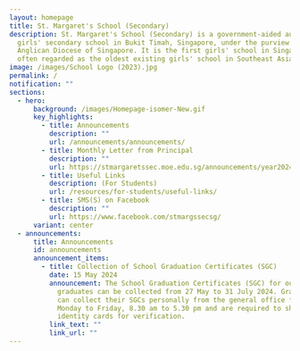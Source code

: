 ```yaml
---
layout: homepage
title: St. Margaret's School (Secondary)
description: St. Margaret's School (Secondary) is a government-aided autonomous
  girls' secondary school in Bukit Timah, Singapore, under the purview of the
  Anglican Diocese of Singapore. It is the first girls' school in Singapore and
  often regarded as the oldest existing girls' school in Southeast Asia.
image: /images/School Logo (2023).jpg
permalink: /
notification: ""
sections:
  - hero:
      background: /images/Homepage-isomer-New.gif
      key_highlights:
        - title: Announcements
          description: ""
          url: /announcements/announcements/
        - title: Monthly Letter from Principal
          description: ""
          url: https://stmargaretssec.moe.edu.sg/announcements/year2024/
        - title: Useful Links
          description: (For Students)
          url: /resources/for-students/useful-links/
        - title: SMS(S) on Facebook
          description: ""
          url: https://www.facebook.com/stmargssecsg/
      variant: center
  - announcements:
      title: Announcements
      id: announcements
      announcement_items:
        - title: Collection of School Graduation Certificates (SGC)
          date: 15 May 2024
          announcement: The School Graduation Certificates (SGC) for our 2023 SMS(S)
            graduates can be collected from 27 May to 31 July 2024. Graduates
            can collect their SGCs personally from the general office from
            Monday to Friday, 8.30 am to 5.30 pm and are required to show their
            identity cards for verification.
          link_text: ""
          link_url: ""
---
```


